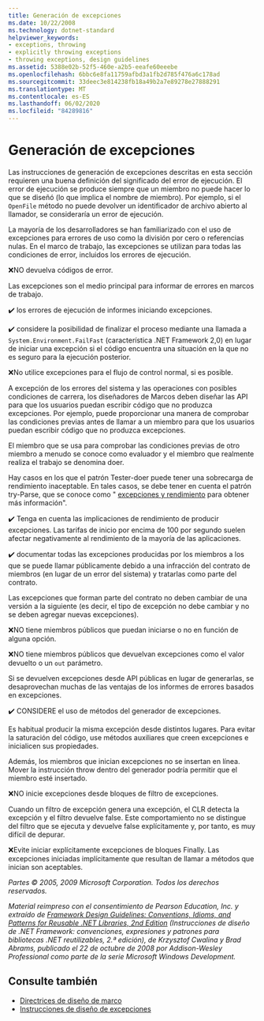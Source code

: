 ```yaml
---
title: Generación de excepciones
ms.date: 10/22/2008
ms.technology: dotnet-standard
helpviewer_keywords:
- exceptions, throwing
- explicitly throwing exceptions
- throwing exceptions, design guidelines
ms.assetid: 5388e02b-52f5-460e-a2b5-eeafe60eeebe
ms.openlocfilehash: 6bbc6e8fa11759afbd3a1fb2d785f476a6c178ad
ms.sourcegitcommit: 33deec3e814238fb18a49b2a7e89278e27888291
ms.translationtype: MT
ms.contentlocale: es-ES
ms.lasthandoff: 06/02/2020
ms.locfileid: "84289816"
---
```

# <a name="exception-throwing"></a>Generación de excepciones
Las instrucciones de generación de excepciones descritas en esta sección requieren una buena definición del significado del error de ejecución. El error de ejecución se produce siempre que un miembro no puede hacer lo que se diseñó (lo que implica el nombre de miembro). Por ejemplo, si el `OpenFile` método no puede devolver un identificador de archivo abierto al llamador, se consideraría un error de ejecución.

 La mayoría de los desarrolladores se han familiarizado con el uso de excepciones para errores de uso como la división por cero o referencias nulas. En el marco de trabajo, las excepciones se utilizan para todas las condiciones de error, incluidos los errores de ejecución.

 ❌NO devuelva códigos de error.

 Las excepciones son el medio principal para informar de errores en marcos de trabajo.

 ✔️ los errores de ejecución de informes iniciando excepciones.

 ✔️ considere la posibilidad de finalizar el proceso mediante una llamada a `System.Environment.FailFast` (característica .NET Framework 2,0) en lugar de iniciar una excepción si el código encuentra una situación en la que no es seguro para la ejecución posterior.

 ❌No utilice excepciones para el flujo de control normal, si es posible.

 A excepción de los errores del sistema y las operaciones con posibles condiciones de carrera, los diseñadores de Marcos deben diseñar las API para que los usuarios puedan escribir código que no produzca excepciones. Por ejemplo, puede proporcionar una manera de comprobar las condiciones previas antes de llamar a un miembro para que los usuarios puedan escribir código que no produzca excepciones.

 El miembro que se usa para comprobar las condiciones previas de otro miembro a menudo se conoce como evaluador y el miembro que realmente realiza el trabajo se denomina doer.

 Hay casos en los que el patrón Tester-doer puede tener una sobrecarga de rendimiento inaceptable. En tales casos, se debe tener en cuenta el patrón try-Parse, que se conoce como " [excepciones y rendimiento](exceptions-and-performance.md) para obtener más información".

 ✔️ Tenga en cuenta las implicaciones de rendimiento de producir excepciones. Las tarifas de inicio por encima de 100 por segundo suelen afectar negativamente al rendimiento de la mayoría de las aplicaciones.

 ✔️ documentar todas las excepciones producidas por los miembros a los que se puede llamar públicamente debido a una infracción del contrato de miembros (en lugar de un error del sistema) y tratarlas como parte del contrato.

 Las excepciones que forman parte del contrato no deben cambiar de una versión a la siguiente (es decir, el tipo de excepción no debe cambiar y no se deben agregar nuevas excepciones).

 ❌NO tiene miembros públicos que puedan iniciarse o no en función de alguna opción.

 ❌NO tiene miembros públicos que devuelvan excepciones como el valor devuelto o un `out` parámetro.

 Si se devuelven excepciones desde API públicas en lugar de generarlas, se desaprovechan muchas de las ventajas de los informes de errores basados en excepciones.

 ✔️ CONSIDERE el uso de métodos del generador de excepciones.

 Es habitual producir la misma excepción desde distintos lugares. Para evitar la saturación del código, use métodos auxiliares que creen excepciones e inicialicen sus propiedades.

 Además, los miembros que inician excepciones no se insertan en línea. Mover la instrucción throw dentro del generador podría permitir que el miembro esté insertado.

 ❌NO inicie excepciones desde bloques de filtro de excepciones.

 Cuando un filtro de excepción genera una excepción, el CLR detecta la excepción y el filtro devuelve false. Este comportamiento no se distingue del filtro que se ejecuta y devuelve false explícitamente y, por tanto, es muy difícil de depurar.

 ❌Evite iniciar explícitamente excepciones de bloques Finally. Las excepciones iniciadas implícitamente que resultan de llamar a métodos que inician son aceptables.

 *Partes © 2005, 2009 Microsoft Corporation. Todos los derechos reservados.*

 *Material reimpreso con el consentimiento de Pearson Education, Inc. y extraído de [Framework Design Guidelines: Conventions, Idioms, and Patterns for Reusable .NET Libraries, 2nd Edition](https://www.informit.com/store/framework-design-guidelines-conventions-idioms-and-9780321545619) (Instrucciones de diseño de .NET Framework: convenciones, expresiones y patrones para bibliotecas .NET reutilizables, 2.ª edición), de Krzysztof Cwalina y Brad Abrams, publicado el 22 de octubre de 2008 por Addison-Wesley Professional como parte de la serie Microsoft Windows Development.*

## <a name="see-also"></a>Consulte también

- [Directrices de diseño de marco](index.md)
- [Instrucciones de diseño de excepciones](exceptions.md)
